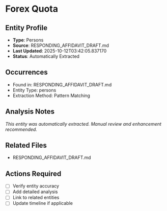 # Forex Quota

## Entity Profile
- **Type**: Persons
- **Source**: RESPONDING_AFFIDAVIT_DRAFT.md
- **Last Updated**: 2025-10-12T03:42:05.837170
- **Status**: Automatically Extracted

## Occurrences
- Found in: RESPONDING_AFFIDAVIT_DRAFT.md
- Entity Type: persons
- Extraction Method: Pattern Matching

## Analysis Notes
*This entity was automatically extracted. Manual review and enhancement recommended.*

## Related Files
- RESPONDING_AFFIDAVIT_DRAFT.md

## Actions Required
- [ ] Verify entity accuracy
- [ ] Add detailed analysis
- [ ] Link to related entities
- [ ] Update timeline if applicable
